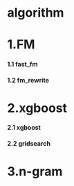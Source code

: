 # algorithm
# 1.FM
#### 1.1 fast_fm
#### 1.2 fm_rewrite

# 2.xgboost
#### 2.1 xgboost
#### 2.2 gridsearch

# 3.n-gram
